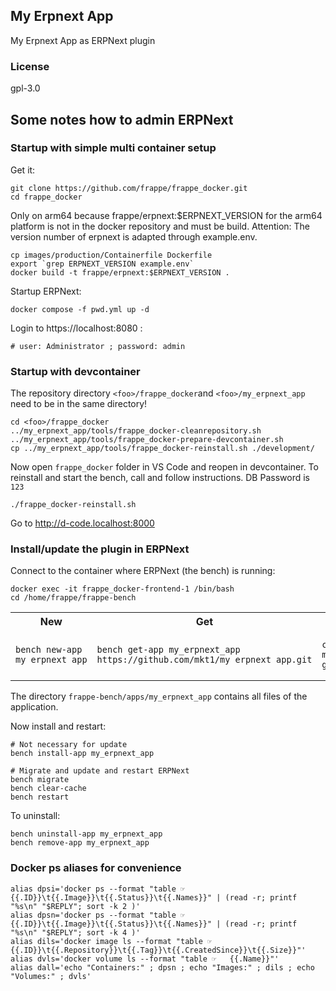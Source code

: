 ## My Erpnext App

My Erpnext App as ERPNext plugin

### License

gpl-3.0

## Some notes how to admin ERPNext

### Startup with simple multi container setup

Get it:

    git clone https://github.com/frappe/frappe_docker.git
    cd frappe_docker

Only on arm64 because frappe/erpnext:$ERPNEXT_VERSION for the arm64 platform is not in the docker repository and must be build.
Attention: The version number of erpnext is adapted through example.env.

    cp images/production/Containerfile Dockerfile
    export `grep ERPNEXT_VERSION example.env`
    docker build -t frappe/erpnext:$ERPNEXT_VERSION .

Startup ERPNext:

    docker compose -f pwd.yml up -d

Login to https://localhost:8080 :

    # user: Administrator ; password: admin

### Startup with devcontainer

The repository directory ```<foo>/frappe_docker```and ```<foo>/my_erpnext_app``` need to be in the same directory!

    cd <foo>/frappe_docker
    ../my_erpnext_app/tools/frappe_docker-cleanrepository.sh
    ../my_erpnext_app/tools/frappe_docker-prepare-devcontainer.sh
    cp ../my_erpnext_app/tools/frappe_docker-reinstall.sh ./development/

Now open ```frappe_docker``` folder in VS Code and reopen in devcontainer.
To reinstall and start the bench, call and follow instructions. DB Password is ```123```

    ./frappe_docker-reinstall.sh

Go to http://d-code.localhost:8000

### Install/update the plugin in ERPNext

Connect to the container where ERPNext (the bench) is running:

    docker exec -it frappe_docker-frontend-1 /bin/bash
    cd /home/frappe/frappe-bench

<table><tr>
<th>New</th>
<th>Get</th>
<th>Update</th>
</tr><tr>
<td>

    bench new-app my_erpnext_app

</td><td>

    bench get-app my_erpnext_app https://github.com/mkt1/my_erpnext_app.git

</td><td>

    cd my_erpnext_app
    git pull

</td></tr></table>

The directory ```frappe-bench/apps/my_erpnext_app``` contains all files of the application.



Now install and restart:

    # Not necessary for update
    bench install-app my_erpnext_app
    
    # Migrate and update and restart ERPNext
    bench migrate
    bench clear-cache
    bench restart

To uninstall:

    bench uninstall-app my_erpnext_app
    bench remove-app my_erpnext_app

### Docker ps aliases for convenience

    alias dpsi='docker ps --format "table ☞   {{.ID}}\t{{.Image}}\t{{.Status}}\t{{.Names}}" | (read -r; printf "%s\n" "$REPLY"; sort -k 2 )'
    alias dpsn='docker ps --format "table ☞   {{.ID}}\t{{.Image}}\t{{.Status}}\t{{.Names}}" | (read -r; printf "%s\n" "$REPLY"; sort -k 4 )'
    alias dils='docker image ls --format "table ☞   {{.ID}}\t{{.Repository}}\t{{.Tag}}\t{{.CreatedSince}}\t{{.Size}}"'
    alias dvls='docker volume ls --format "table ☞   {{.Name}}"'
    alias dall='echo "Containers:" ; dpsn ; echo "Images:" ; dils ; echo "Volumes:" ; dvls'

